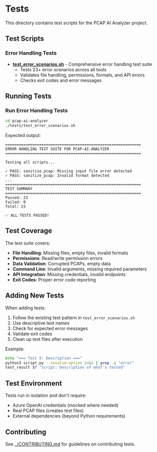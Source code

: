 # Tests

This directory contains test scripts for the PCAP AI Analyzer project.

## Test Scripts

### Error Handling Tests
- **[test_error_scenarios.sh](test_error_scenarios.sh)** - Comprehensive error handling test suite
  - Tests 23+ error scenarios across all tools
  - Validates file handling, permissions, formats, and API errors
  - Checks exit codes and error messages

## Running Tests

### Run Error Handling Tests
```bash
cd pcap-ai-analyzer
./tests/test_error_scenarios.sh
```

Expected output:
```
============================================================
ERROR HANDLING TEST SUITE FOR PCAP-AI-ANALYZER
============================================================

Testing all scripts...

✓ PASS: sanitize_pcap: Missing input file error detected
✓ PASS: sanitize_pcap: Invalid format detected
...
============================================================
TEST SUMMARY
============================================================
Passed: 23
Failed: 0
Total: 23

✅ ALL TESTS PASSED!
```

## Test Coverage

The test suite covers:
- **File Handling**: Missing files, empty files, invalid formats
- **Permissions**: Read/write permission errors
- **Data Validation**: Corrupted PCAPs, empty data
- **Command Line**: Invalid arguments, missing required parameters
- **API Integration**: Missing credentials, invalid endpoints
- **Exit Codes**: Proper error code reporting

## Adding New Tests

When adding tests:
1. Follow the existing test pattern in `test_error_scenarios.sh`
2. Use descriptive test names
3. Check for expected error messages
4. Validate exit codes
5. Clean up test files after execution

Example:
```bash
echo "=== Test X: Description ==="
python3 script.py --invalid-option 2>&1 | grep -q "error"
test_result $? "script: Description of what's tested"
```

## Test Environment

Tests run in isolation and don't require:
- Azure OpenAI credentials (mocked where needed)
- Real PCAP files (creates test files)
- External dependencies (beyond Python requirements)

## Contributing

See [../CONTRIBUTING.md](../CONTRIBUTING.md) for guidelines on contributing tests.
